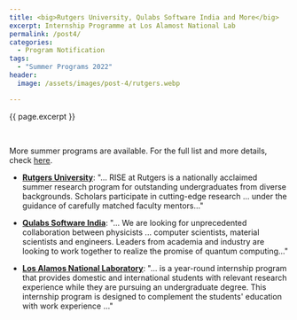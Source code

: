 ```yaml
---
title: <big>Rutgers University, Qulabs Software India and More</big>
excerpt: Internship Programme at Los Alamost National Lab
permalink: /post4/
categories:
  - Program Notification
tags:
  - "Summer Programs 2022"
header:
  image: /assets/images/post-4/rutgers.webp

---
```


<span class="excerpt">{{ page.excerpt }}</span>

<br>

More summer programs are available. For the full list and more details, check [here](/summer/). 

- [**Rutgers University**](https://bit.ly/3Hf9dxG): "... RISE at Rutgers is a nationally acclaimed summer research program for outstanding undergraduates from diverse backgrounds. Scholars participate in cutting-edge research ... under the guidance of carefully matched faculty mentors..."

- [**Qulabs Software India**](https://bit.ly/3g959TO): "... We are looking for unprecedented collaboration between physicists ... computer scientists, material scientists and engineers. Leaders from academia and industry are looking to work together to realize the promise of quantum computing..."

- [**Los Alamos National Laboratory**](https://bit.ly/3g959TO): "... is a year-round internship program that provides domestic and international students with relevant research experience while they are pursuing an undergraduate degree. This internship program is designed to complement the students' education with work experience ..."

